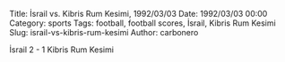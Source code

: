Title: İsrail vs. Kibris Rum Kesimi, 1992/03/03
Date: 1992/03/03 00:00
Category: sports
Tags: football, football scores, İsrail, Kibris Rum Kesimi
Slug: israil-vs-kibris-rum-kesimi
Author: carbonero


İsrail 2 - 1 Kibris Rum Kesimi
